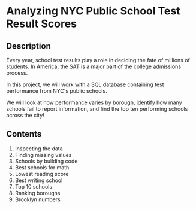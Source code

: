 # Analyzing NYC Public School Test Result Scores
## Description 
Every year, school test results play a role in deciding the fate of millions of students. In America, the SAT is a major part of the college admissions process.

In this project, we will work with a SQL database containing test performance from NYC's public schools.

We will look at how performance varies by borough, identify how many schools fail to report information, and find the top ten performing schools across the city!
## Contents
1. Inspecting the data
2. Finding missing values
3. Schools by building code
4. Best schools for math
5. Lowest reading score
6. Best writing school
7. Top 10 schools
8. Ranking boroughs
9. Brooklyn numbers